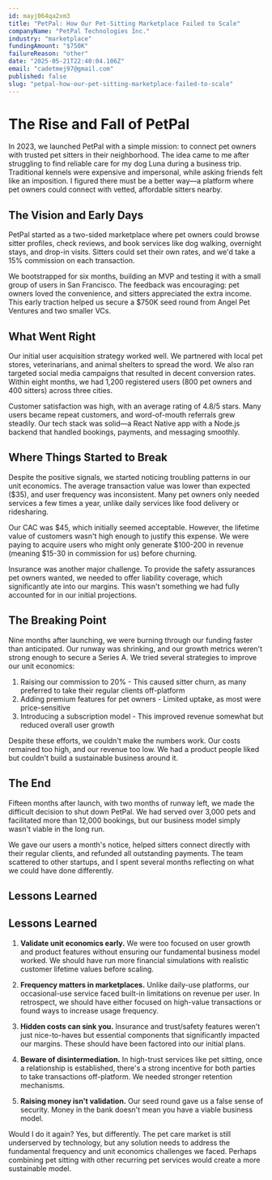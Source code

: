 ```yaml
---
id: mayj064qa2xm3
title: "PetPal: How Our Pet-Sitting Marketplace Failed to Scale"
companyName: "PetPal Technologies Inc."
industry: "marketplace"
fundingAmount: "$750K"
failureReason: "other"
date: "2025-05-21T22:40:04.106Z"
email: "cadetmej97@gmail.com"
published: false
slug: "petpal-how-our-pet-sitting-marketplace-failed-to-scale"
---
```


# The Rise and Fall of PetPal

In 2023, we launched PetPal with a simple mission: to connect pet owners with trusted pet sitters in their neighborhood. The idea came to me after struggling to find reliable care for my dog Luna during a business trip. Traditional kennels were expensive and impersonal, while asking friends felt like an imposition. I figured there must be a better way—a platform where pet owners could connect with vetted, affordable sitters nearby.

## The Vision and Early Days

PetPal started as a two-sided marketplace where pet owners could browse sitter profiles, check reviews, and book services like dog walking, overnight stays, and drop-in visits. Sitters could set their own rates, and we'd take a 15% commission on each transaction.

We bootstrapped for six months, building an MVP and testing it with a small group of users in San Francisco. The feedback was encouraging: pet owners loved the convenience, and sitters appreciated the extra income. This early traction helped us secure a $750K seed round from Angel Pet Ventures and two smaller VCs.

## What Went Right

Our initial user acquisition strategy worked well. We partnered with local pet stores, veterinarians, and animal shelters to spread the word. We also ran targeted social media campaigns that resulted in decent conversion rates. Within eight months, we had 1,200 registered users (800 pet owners and 400 sitters) across three cities.

Customer satisfaction was high, with an average rating of 4.8/5 stars. Many users became repeat customers, and word-of-mouth referrals grew steadily. Our tech stack was solid—a React Native app with a Node.js backend that handled bookings, payments, and messaging smoothly.

## Where Things Started to Break

Despite the positive signals, we started noticing troubling patterns in our unit economics. The average transaction value was lower than expected ($35), and user frequency was inconsistent. Many pet owners only needed services a few times a year, unlike daily services like food delivery or ridesharing.

Our CAC was $45, which initially seemed acceptable. However, the lifetime value of customers wasn't high enough to justify this expense. We were paying to acquire users who might only generate $100-200 in revenue (meaning $15-30 in commission for us) before churning.

Insurance was another major challenge. To provide the safety assurances pet owners wanted, we needed to offer liability coverage, which significantly ate into our margins. This wasn't something we had fully accounted for in our initial projections.

## The Breaking Point

Nine months after launching, we were burning through our funding faster than anticipated. Our runway was shrinking, and our growth metrics weren't strong enough to secure a Series A. We tried several strategies to improve our unit economics:

1. Raising our commission to 20% - This caused sitter churn, as many preferred to take their regular clients off-platform
2. Adding premium features for pet owners - Limited uptake, as most were price-sensitive
3. Introducing a subscription model - This improved revenue somewhat but reduced overall user growth

Despite these efforts, we couldn't make the numbers work. Our costs remained too high, and our revenue too low. We had a product people liked but couldn't build a sustainable business around it.

## The End

Fifteen months after launch, with two months of runway left, we made the difficult decision to shut down PetPal. We had served over 3,000 pets and facilitated more than 12,000 bookings, but our business model simply wasn't viable in the long run.

We gave our users a month's notice, helped sitters connect directly with their regular clients, and refunded all outstanding payments. The team scattered to other startups, and I spent several months reflecting on what we could have done differently.

## Lessons Learned

## Lessons Learned

1. **Validate unit economics early.** We were too focused on user growth and product features without ensuring our fundamental business model worked. We should have run more financial simulations with realistic customer lifetime values before scaling.

2. **Frequency matters in marketplaces.** Unlike daily-use platforms, our occasional-use service faced built-in limitations on revenue per user. In retrospect, we should have either focused on high-value transactions or found ways to increase usage frequency.

3. **Hidden costs can sink you.** Insurance and trust/safety features weren't just nice-to-haves but essential components that significantly impacted our margins. These should have been factored into our initial plans.

4. **Beware of disintermediation.** In high-trust services like pet sitting, once a relationship is established, there's a strong incentive for both parties to take transactions off-platform. We needed stronger retention mechanisms.

5. **Raising money isn't validation.** Our seed round gave us a false sense of security. Money in the bank doesn't mean you have a viable business model.

Would I do it again? Yes, but differently. The pet care market is still underserved by technology, but any solution needs to address the fundamental frequency and unit economics challenges we faced. Perhaps combining pet sitting with other recurring pet services would create a more sustainable model.
